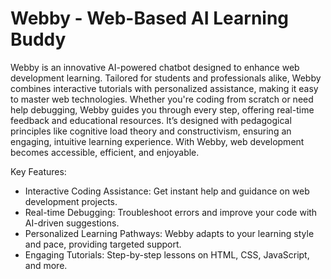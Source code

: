 # Webby - Web-Based AI Learning Buddy

Webby is an innovative AI-powered chatbot designed to enhance web development learning. Tailored for students and professionals alike, Webby combines interactive tutorials with personalized assistance, making it easy to master web technologies. Whether you're coding from scratch or need help debugging, Webby guides you through every step, offering real-time feedback and educational resources. It’s designed with pedagogical principles like cognitive load theory and constructivism, ensuring an engaging, intuitive learning experience. With Webby, web development becomes accessible, efficient, and enjoyable.

Key Features:

- Interactive Coding Assistance: Get instant help and guidance on web development projects.
- Real-time Debugging: Troubleshoot errors and improve your code with AI-driven suggestions.
- Personalized Learning Pathways: Webby adapts to your learning style and pace, providing targeted support.
- Engaging Tutorials: Step-by-step lessons on HTML, CSS, JavaScript, and more.
